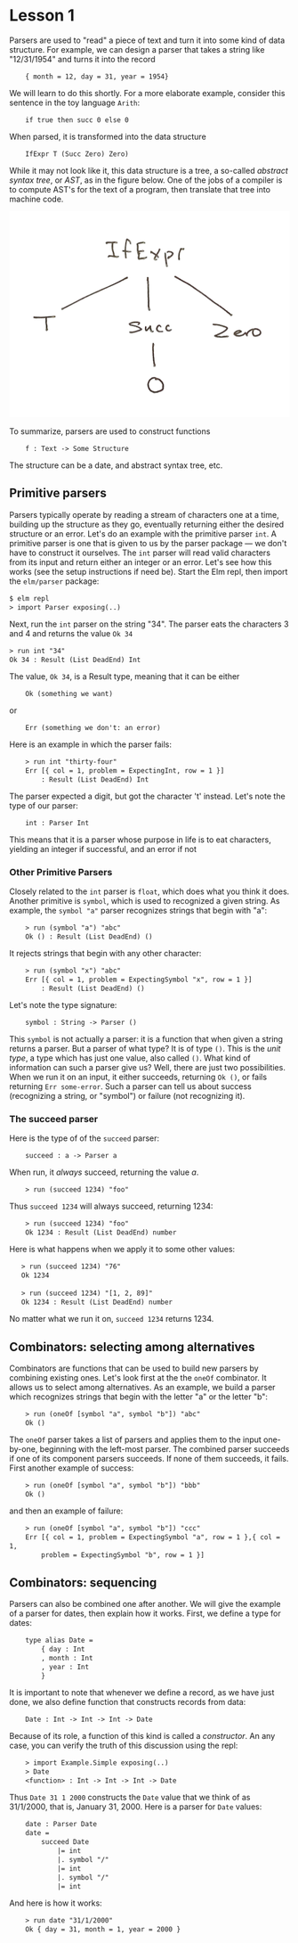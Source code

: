 # Lesson 1

Parsers are used to "read" a piece of text and turn it into some kind of data structure.  For example, we can design a parser that takes a string like "12/31/1954" and turns it into the record 

```
    { month = 12, day = 31, year = 1954}
```

We will learn to do this shortly.  For a more elaborate example, consider this sentence in the toy language `Arith`:

```
    if true then succ 0 else 0
```

When parsed, it is transformed into the data structure

```
    IfExpr T (Succ Zero) Zero)
```

While it may not look like it, this data structure is a tree, a so-called *abstract syntax tree*, or *AST*, as in the figure below. One of the jobs of a compiler is to compute AST's for the text of a program, then translate that tree into machine code.   

![ast](image/ast.jpg)

To summarize, parsers are used to construct functions

```
    f : Text -> Some Structure
```

The structure can be a date, and abstract syntax tree, etc.

## Primitive parsers

Parsers typically operate by reading a stream of characters one at a time, building up the structure as they go, eventually returning either the desired structure or an error.  Let's do an example with the primitive parser `int`.  A primitive parser is one that is given to us by the parser package — we don't have to construct it ourselves.  The `int` parser will read valid characters from its input and return either an integer or an error.  Let's see how this works (see the setup instructions if need be).
Start the Elm repl, then import the `elm/parser` package:

```
$ elm repl
> import Parser exposing(..)
```

Next, run the `int` parser on the string "34". The parser eats the characters 3 and 4 and returns the value `Ok 34`


```
> run int "34"
Ok 34 : Result (List DeadEnd) Int
```

The value, `Ok 34`, is a Result type, meaning that it can be either

```
    Ok (something we want) 
```

or

```
    Err (something we don't: an error)
```

Here is an example in which the parser fails:


```
    > run int "thirty-four"
    Err [{ col = 1, problem = ExpectingInt, row = 1 }]
        : Result (List DeadEnd) Int
```

The parser expected a digit, but got the character 't' instead. Let's note the type of our parser:

```
    int : Parser Int
```  

This means that it is a parser whose purpose in life is to eat characters, yielding an integer if successful, and an error if not 


### Other Primitive Parsers

Closely related to the `int` parser is `float`, which does what you think it does.  Another primitive is `symbol`, which is used to recognized a given string.  As example, the `symbol "a"` parser recognizes strings
that begin with "a":


```
    > run (symbol "a") "abc"
    Ok () : Result (List DeadEnd) ()
```

It rejects strings that begin with any other character:


```
    > run (symbol "x") "abc"
    Err [{ col = 1, problem = ExpectingSymbol "x", row = 1 }]
        : Result (List DeadEnd) ()
```

Let's note the type signature:

```
    symbol : String -> Parser ()
```

This `symbol` is not actually a parser: it is a function that when given 
a string returns a parser.  But a parser of what type? It is of type `()`. This is the *unit type*, a type which has just one value, also called `()`. What kind of information can such a parser give us?  Well, there are just two possibilities. When we run it on an input, it either succeeds, returning `Ok ()`, or fails returning `Err some-error`. Such a parser can tell us about success (recognizing a string, or "symbol") or failure (not recognizing it).

### The succeed parser


Here is the type of of the `succeed` parser:

```
    succeed : a -> Parser a
```

When run, it *always* succeed, returning the value *a*.

```
    > run (succeed 1234) "foo"
````

Thus `succeed 1234` will always succeed, returning 1234:

```
    > run (succeed 1234) "foo"
    Ok 1234 : Result (List DeadEnd) number
```

Here is what happens when we apply it to some other values:

```
   > run (succeed 1234) "76"
   Ok 1234
   
   > run (succeed 1234) "[1, 2, 89]"
   Ok 1234 : Result (List DeadEnd) number
```

No matter what we run it on, `succeed 1234` returns 1234.


## Combinators: selecting among alternatives

Combinators are functions that can be used to build new parsers
by combining existing ones.  Let's look first at the the `oneOf` combinator.  It allows us to select among alternatives.  As an example,
we build a parser which recognizes strings that begin with the letter
"a" or the letter "b":


```
    > run (oneOf [symbol "a", symbol "b"]) "abc"
    Ok () 
```

The `oneOf` parser takes a list of parsers and applies them to the 
input one-by-one, beginning with the left-most parser. The combined
parser succeeds if one of its component parsers succeeds.  If none
of them succeeds, it fails.  First another example of success:


```
    > run (oneOf [symbol "a", symbol "b"]) "bbb"
    Ok ()
```

and then an example of failure:

```
    > run (oneOf [symbol "a", symbol "b"]) "ccc"
    Err [{ col = 1, problem = ExpectingSymbol "a", row = 1 },{ col = 1,  
        problem = ExpectingSymbol "b", row = 1 }]
```

## Combinators: sequencing

Parsers can also be combined one after another.  We will give the example of a parser for dates, then explain how it works.  First, we define a type for dates:

```
    type alias Date =
        { day : Int
        , month : Int
        , year : Int
        }
```

It is important to note that whenever we define a record, as we have just done, we also define function that constructs records from data:

```
    Date : Int -> Int -> Int -> Date
```

Because of its role, a function of this kind is called a *constructor*. An any case, you can verify the truth of this discussion using the repl:

```
    > import Example.Simple exposing(..)
    > Date
    <function> : Int -> Int -> Int -> Date
```

Thus `Date 31 1 2000` constructs the `Date` value that we think of as 31/1/2000, that is, January 31, 2000.  Here is a parser for `Date` values:

```
    date : Parser Date
    date =
        succeed Date
            |= int
            |. symbol "/"
            |= int
            |. symbol "/"
            |= int
```

And here is how it works:


```
    > run date "31/1/2000"
    Ok { day = 31, month = 1, year = 2000 }
```
